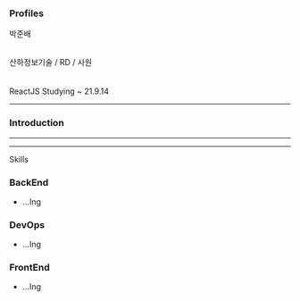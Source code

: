 ### Profiles 

박준배  

<br>
산하정보기술 / RD / 사원
<br><br><br>
ReactJS Studying ~ 21.9.14
 


***

### Introduction





***


***
Skills

### BackEnd 

- ...Ing

### DevOps

- ...Ing

### FrontEnd

- ...Ing


<br>
